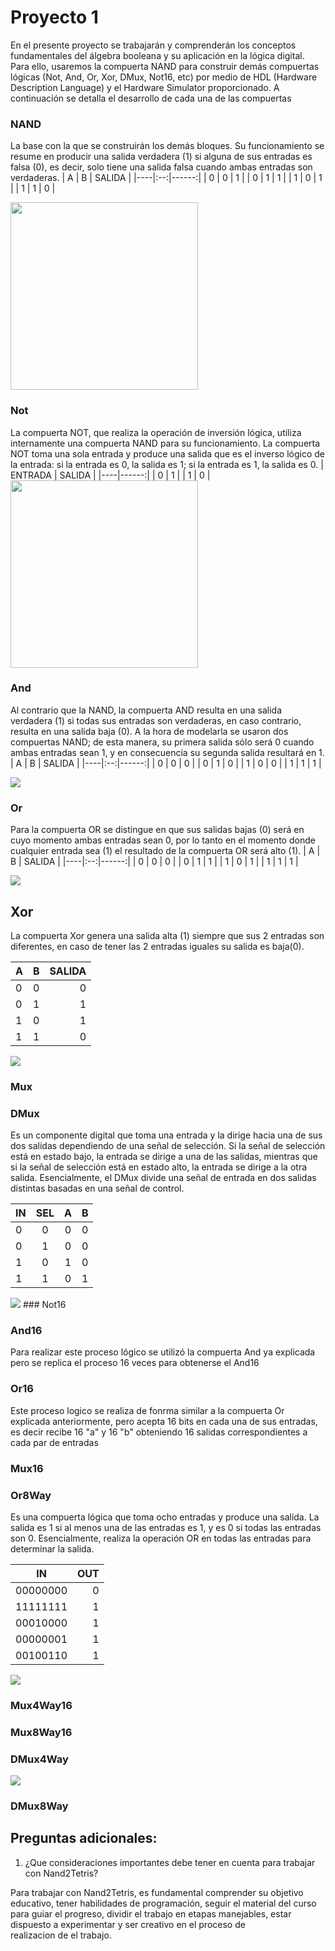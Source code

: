 # Proyecto 1
En el presente proyecto se trabajarán y comprenderán los conceptos fundamentales del álgebra booleana y su aplicación en la lógica digital. Para ello, usaremos la compuerta NAND para construir demás compuertas lógicas (Not, And, Or, Xor, DMux, Not16, etc) por medio de HDL (Hardware Description Language) y el Hardware Simulator proporcionado. A continuación se detalla el desarrollo de cada una de las compuertas

### NAND
La base con la que se construirán los demás bloques. Su funcionamiento se resume en producir una salida verdadera (1) si alguna de sus entradas es falsa (0), es decir, solo tiene una salida falsa cuando ambas entradas son verdaderas.
| A  | B | SALIDA |
|----|:--:|------:|
| 0 | 0 | 1 |
| 0 | 1 | 1 |
| 1 | 0 | 1 |
| 1 | 1 | 0 |

<img width="300" src="https://www.build-electronic-circuits.com/wp-content/uploads/2022/09/Logic-symbol-NAND-gate-text.png">

### Not
La compuerta NOT, que realiza la operación de inversión lógica, utiliza internamente una compuerta NAND para su funcionamiento. La compuerta NOT toma una sola entrada y produce una salida que es el inverso lógico de la entrada: si la entrada es 0, la salida es 1; si la entrada es 1, la salida es 0.
| ENTRADA | SALIDA |
|----|------:|
| 0 | 1 |
| 1 | 0 |
<img width="300" src="https://portalacademico.cch.unam.mx/sites/default/files/cyc1u2oa5p08e04.jpg">

### And
Al contrario que la NAND, la compuerta AND resulta en una salida verdadera (1) si todas sus entradas son verdaderas, en caso contrario, resulta en una salida baja (0).
A la hora de modelarla se usaron dos compuertas NAND; de esta manera, su primera salida sólo será 0 cuando ambas entradas sean 1, y en consecuencia su segunda salida resultará en 1.
| A  | B | SALIDA |
|----|:--:|------:|
| 0 | 0 | 0 |
| 0 | 1 | 0 |
| 1 | 0 | 0 |
| 1 | 1 | 1 |

<img src="https://www.build-electronic-circuits.com/wp-content/uploads/2022/09/Logic-symbol-AND-gate-text.png">


### Or
Para la compuerta OR se distingue en que sus salidas bajas (0) será en cuyo momento ambas entradas sean 0, por lo tanto en el momento donde cualquier entrada sea (1) el resultado de la compuerta OR será alto (1).
| A  | B | SALIDA |
|----|:--:|------:|
| 0 | 0 | 0 |
| 0 | 1 | 1 |
| 1 | 0 | 1 |
| 1 | 1 | 1 |

<img src="https://mielectronicafacil.com/wp-content/uploads/2020/08/compuerta-logica-or-simbolo.jpg">

## Xor
La compuerta Xor genera una salida alta (1) siempre que sus 2 entradas son diferentes, en caso de tener las 2 entradas iguales su salida es baja(0).

| A  | B | SALIDA |
|----|:--:|------:|
| 0 | 0 | 0 |
| 0 | 1 | 1 |
| 1 | 0 | 1 |
| 1 | 1 | 0 |

<img src="https://blogger.googleusercontent.com/img/b/R29vZ2xl/AVvXsEhLtW-ly6W_g7oWNnJ2Qyfk1W7IwrFMiEkWgucB2KwvIVHuQ9eeOvg4JXY3_z43O0lL4t3Ah5RvrFZ3QI7zPdD5biOKUSZ3i84Hu9qKG6qmusPJEc0trI0bnQ13KptAPaV24uj-4W1z/s1600/circuito-combinacional.gif">

### Mux

### DMux
Es un componente digital que toma una entrada y la dirige hacia una de sus dos salidas dependiendo de una señal de selección. Si la señal de selección está en estado bajo, la entrada se dirige a una de las salidas, mientras que si la señal de selección está en estado alto, la entrada se dirige a la otra salida. Esencialmente, el DMux divide una señal de entrada en dos salidas distintas basadas en una señal de control.

| IN  | SEL | A | B|
|--|:--:|:--:|--:|
|   0   |   0   |   0   |   0   |
|   0   |   1   |   0   |   0   |
|   1   |   0   |   1   |   0   |
|   1   |   1   |   0   |   1   |
<img src="https://upload.wikimedia.org/wikipedia/commons/thumb/1/15/Demultiplexer_Example01.svg/525px-Demultiplexer_Example01.svg.png">
### Not16

### And16
Para realizar este proceso lógico se utilizó la compuerta And ya explicada pero se replica el proceso 16 veces para obtenerse el And16
### Or16
Este proceso logico se realiza de fonrma similar a la compuerta Or explicada anteriormente, pero acepta 16 bits en cada una de sus entradas, es decir recibe 16 "a" y 16 "b" obteniendo 16 salidas correspondientes a cada par de entradas 
### Mux16

### Or8Way
Es una compuerta lógica que toma ocho entradas y produce una salida. La salida es 1 si al menos una de las entradas es 1, y es 0 si todas las entradas son 0. Esencialmente, realiza la operación OR en todas las entradas para determinar la salida.

|     IN     | OUT |
|--|--:|
|  00000000  |  0  |
|  11111111  |  1  |
|  00010000  |  1  |
|  00000001  |  1  |
|  00100110  |  1  |

<img src="https://nand2tetris-hdl.github.io/img/or8.png">

### Mux4Way16

### Mux8Way16

### DMux4Way


<img src="https://upload.wikimedia.org/wikipedia/commons/thumb/1/15/Demultiplexer_Example01.svg/525px-Demultiplexer_Example01.svg.png">


### DMux8Way

## Preguntas adicionales:
1. ¿Que consideraciones importantes debe tener en cuenta para trabajar con Nand2Tetris?

Para trabajar con Nand2Tetris, es fundamental comprender su objetivo educativo, tener habilidades de programación, seguir el material del curso para guiar el progreso, dividir el trabajo en etapas manejables, estar dispuesto a experimentar y ser creativo en el proceso de realizacion de el trabajo.


